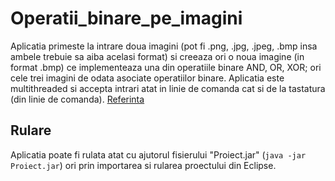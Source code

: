 # Operatii_binare_pe_imagini

Aplicatia primeste la intrare doua imagini (pot fi .png, .jpg, .jpeg, .bmp insa ambele trebuie sa aiba acelasi format) si creeaza ori o noua imagine (in format .bmp) ce implementeaza una din operatiile binare AND, OR, XOR; ori cele trei imagini de odata asociate operatiilor binare. Aplicatia este multithreaded si accepta intrari atat in linie de comanda cat si de la tastatura (din linie de comanda). [Referinta](https://hcimage.com/help/Content/Quantitation/Measurements/Processing%20and%20Analysis/Modify/Copy%20of%20Binary_Operations.htm)

## Rulare
Aplicatia poate fi rulata atat cu ajutorul fisierului "Proiect.jar" (```java -jar Proiect.jar```) ori prin importarea si rularea proectului din Eclipse.
